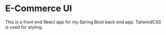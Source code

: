 # E-Commerce UI

This is a front end React app for my Spring Boot back end app. TailwindCSS is used for styling.
